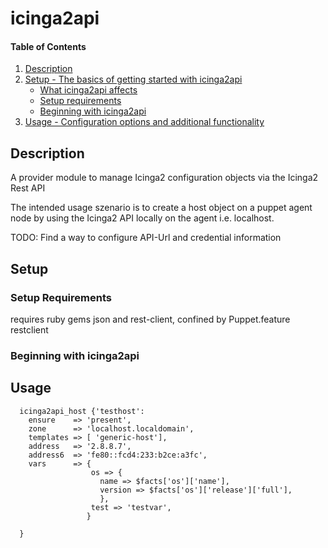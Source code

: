 # icinga2api

#### Table of Contents

1. [Description](#description)
1. [Setup - The basics of getting started with icinga2api](#setup)
    * [What icinga2api affects](#what-icinga2api-affects)
    * [Setup requirements](#setup-requirements)
    * [Beginning with icinga2api](#beginning-with-icinga2api)
1. [Usage - Configuration options and additional functionality](#usage)

## Description

A provider module to manage Icinga2 configuration objects via the Icinga2 Rest API

The intended usage szenario is to create a host object on a puppet agent node by using the
Icinga2 API locally on the agent i.e. localhost.

TODO: Find a way to configure API-Url and credential information

## Setup

### Setup Requirements 
requires ruby gems json and rest-client, confined by Puppet.feature restclient

### Beginning with icinga2api

## Usage

```
  icinga2api_host {'testhost':
    ensure    => 'present',
    zone      => 'localhost.localdomain',
    templates => [ 'generic-host'],
    address   => '2.8.8.7',
    address6  => 'fe80::fcd4:233:b2ce:a3fc',
    vars      => {
                  os => { 
                    name => $facts['os']['name'],
                    version => $facts['os']['release']['full'],
                    },
                  test => 'testvar',
                 }
                   
  } 
```

